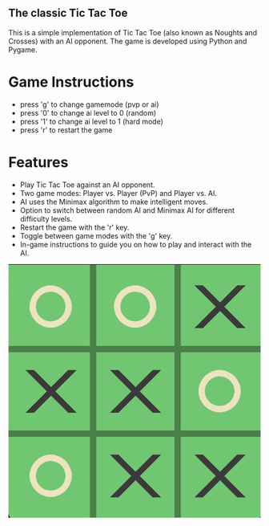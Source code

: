 ## The classic Tic Tac Toe 
This is a simple implementation of Tic Tac Toe (also known as Noughts and Crosses) with an AI opponent. The game is developed using Python and Pygame.

# Game Instructions
- press 'g' to change gamemode (pvp or ai)
- press '0' to change ai level to 0 (random)
- press '1' to change ai level to 1 (hard mode)
- press 'r' to restart the game

# Features
- Play Tic Tac Toe against an AI opponent.
- Two game modes: Player vs. Player (PvP) and Player vs. AI.
- AI uses the Minimax algorithm to make intelligent moves.
- Option to switch between random AI and Minimax AI for different difficulty levels.
- Restart the game with the 'r' key.
- Toggle between game modes with the 'g' key.
- In-game instructions to guide you on how to play and interact with the AI.

![screenshot](screenshot/tictactoe.png)
